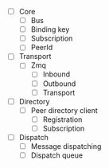 - [ ] Core
  - [ ] Bus
  - [ ] Binding key
  - [ ] Subscription
  - [ ] PeerId
- [ ] Transport
  - [ ] Zmq
    - [ ] Inbound
    - [ ] Outbound
    - [ ] Transport
- [ ] Directory
  - [ ] Peer directory client
    - [ ] Registration
    - [ ] Subscription
- [ ] Dispatch
  - [ ] Message dispatching
  - [ ] Dispatch queue

